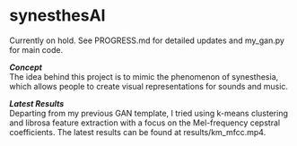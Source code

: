 # synesthesAI

Currently on hold.
See PROGRESS.md for detailed updates and my_gan.py for main code.


***Concept***           
The idea behind this project is to mimic the phenomenon of synesthesia, which allows people to create visual representations
for sounds and music. 


***Latest Results***            
Departing from my previous GAN template, I tried using k-means clustering and librosa feature extraction with a focus on the Mel-frequency cepstral coefficients. The latest results can be found at results/km_mfcc.mp4.



